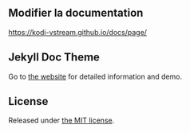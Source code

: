 ## Modifier la documentation

https://kodi-vstream.github.io/docs/page/


## Jekyll Doc Theme

Go to [the website](https://aksakalli.github.io/jekyll-doc-theme/) for detailed information and demo.

## License

Released under [the MIT license](LICENSE).
